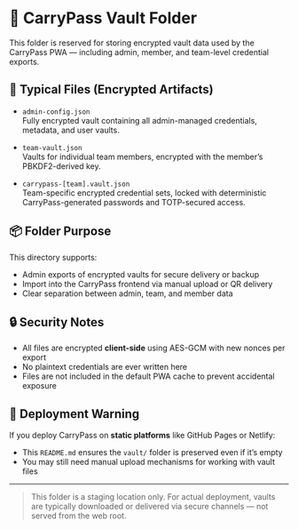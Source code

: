 # 🔐 CarryPass Vault Folder

This folder is reserved for storing encrypted vault data used by the CarryPass PWA — including admin, member, and team-level credential exports.

## 📁 Typical Files (Encrypted Artifacts)

- `admin-config.json`  
  Fully encrypted vault containing all admin-managed credentials, metadata, and user vaults.

- `team-vault.json`  
  Vaults for individual team members, encrypted with the member’s PBKDF2-derived key.

- `carrypass-[team].vault.json`  
  Team-specific encrypted credential sets, locked with deterministic CarryPass-generated passwords and TOTP-secured access.


## 📦 Folder Purpose

This directory supports:
- Admin exports of encrypted vaults for secure delivery or backup
- Import into the CarryPass frontend via manual upload or QR delivery
- Clear separation between admin, team, and member data

## 🔒 Security Notes

- All files are encrypted **client-side** using AES-GCM with new nonces per export
- No plaintext credentials are ever written here
- Files are not included in the default PWA cache to prevent accidental exposure

## 🚫 Deployment Warning

If you deploy CarryPass on **static platforms** like GitHub Pages or Netlify:
- This `README.md` ensures the `vault/` folder is preserved even if it’s empty
- You may still need manual upload mechanisms for working with vault files

---

> This folder is a staging location only. For actual deployment, vaults are typically downloaded or delivered via secure channels — not served from the web root.
